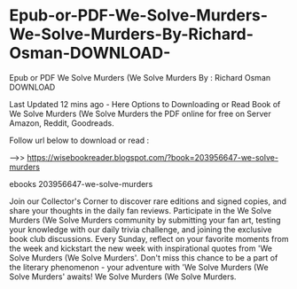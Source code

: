 # Epub-or-PDF-We-Solve-Murders-We-Solve-Murders-By-Richard-Osman-DOWNLOAD-
Epub or PDF We Solve Murders (We Solve Murders By : Richard Osman DOWNLOAD 

Last Updated 12 mins ago - Here Options to Downloading or Read Book of We Solve Murders (We Solve Murders the PDF online for free on Server Amazon, Reddit, Goodreads.
 
Follow url below to download or read :
 
-->> https://wisebookreader.blogspot.com/?book=203956647-we-solve-murders
 
ebooks 203956647-we-solve-murders
 
Join our Collector's Corner to discover rare editions and signed copies, and share your thoughts in the daily fan reviews.
Participate in the We Solve Murders (We Solve Murders community by submitting your fan art, testing your knowledge with our daily trivia challenge, and joining the exclusive book club discussions.
Every Sunday, reflect on your favorite moments from the week and kickstart the new week with inspirational quotes from 'We Solve Murders (We Solve Murders'. Don't miss this chance to be a part of the literary phenomenon - your adventure with 'We Solve Murders (We Solve Murders' awaits! We Solve Murders (We Solve Murders.
